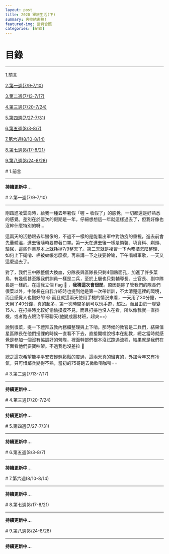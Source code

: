 ```yaml
---
layout: post
title: 2020 軍旅生活(下)
summary: 爽拉結束拉!
featured-img: 當兵合照
categories: [紀錄]
---
```



# 目錄

***

[1.前言](#1.前言)

[2.第一週(7/9-7/10)](#2.第一週(7/9-7/10))

[3.第二週(7/13-7/17)](#3.第二週(7/13-7/17))

[4.第三週(7/20-7/24)](#4.第三週(7/20-7/24))

[5.第四週(7/27-7/31)](#5.第四週(7/27-7/31))

[6.第五週(8/3-8/7)](#6.第五週(8/3-8/7))

[7.第六週(8/10-8/14)](#7.第六週(8/10-8/14))

[8.第七週(8/17-8/21)](#8.第七週(8/17-8/21))

[9.第八週(8/24-8/28)](#9.第八週(8/24-8/28))

<a name="1.前言"/>
# 1.前言

***

**持續更新中...**

<a name="2.第一週(7/9-7/10)"/>
# 2.第一週(7/9-7/10)

***

剛踏進凌雲崗時，給我一種去年暑假「喔 ~ 收假了」的感覺，一切都還是好熟悉的感覺。差別在於這次的假期是一年。仔細想想這一年就這樣過去了，但我好像也沒幹什麼特別的呀...

這兩天的活動跟去年蠻像的，不過不一樣的是能看出軍中對防疫的重視，進去前會先量體溫，進去後隨時要帶著口罩。第一天在進去後一樣是領裝、填資料、剃頭、驗尿，這些作業基本上就耗掉7/9整天了。第二天就是複習一下內務櫃怎麼整理、如何上下衛哨、棉被蚊帳怎麼摺，再來講一下之後要幹嘛，下午唱唱軍歌，一天又這麼過去了。

對了，我們三中隊整個大換血，分隊長與區隊長只剩4個熟面孔，加進了許多菜鳥，有幾個甚至跟我們訓員一樣是二兵，至於上層也只剩輔導長、士官長、副中隊長是一樣的。在這我立個 flag 🚩 ，**我猜這次會很閒**。原因是除了管我們的隊長們很菜以外，中隊長在自我介紹時也提到他是第一次帶新訓，不太清楚這裡的環境，而且感覺人也蠻好的 😆 而且就這兩天使用手機的情況來看，一天用了30分鐘，一天用了40分鐘，真的超多，第一次時間多到可以玩手遊，超扯。而且由於一隊變15人，在打掃時比較好偷偷摸摸不見，而且打掃也沒人在看，所以像我就一直掛機，或者跑去跟治平哥聊天(他變成器材班，超爽==)

說到很菜，提一下禮拜五教內務櫃整理與上下哨。那時候的教官是二兵們，結果值星區隊長在他們授課的時候一直看不下去，直接開噴說根本在亂教，總之當時就感覺是參加一個沒有協調好的營隊，裡面幹部們根本沒試跑過流程，結果就是我們在下面看他們耍寶吵架。不過我也沒差拉 🤣

總之這次希望能平平安安輕輕鬆鬆的度過，這兩天真的蠻爽的，外加今年又有冷氣，只可惜鄰兵變得不熟，當初的75哥跑去微軟喝咖啡==

<a name="3.第二週(7/13-7/17)"/>
# 3.第二週(7/13-7/17)

***

**持續更新中...**

<a name="4.第三週(7/20-7/24)"/>
# 4.第三週(7/20-7/24)

***

**持續更新中...**

<a name="5.第四週(7/27-7/31)"/>
# 5.第四週(7/27-7/31)

***

**持續更新中...**

<a name="6.第五週(8/3-8/7)"/>
# 6.第五週(8/3-8/7)

***

**持續更新中...**

<a name="7.第六週(8/10-8/14)"/>
# 7.第六週(8/10-8/14)

***

**持續更新中...**

<a name="8.第七週(8/17-8/21)"/>
# 8.第七週(8/17-8/21)

***

**持續更新中...**

<a name="9.第八週(8/24-8/28)"/>
# 9.第八週(8/24-8/28)

***

**持續更新中...**
